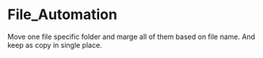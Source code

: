 # File_Automation
Move one file specific folder and marge all of them based on file name. And keep as copy in single place.
